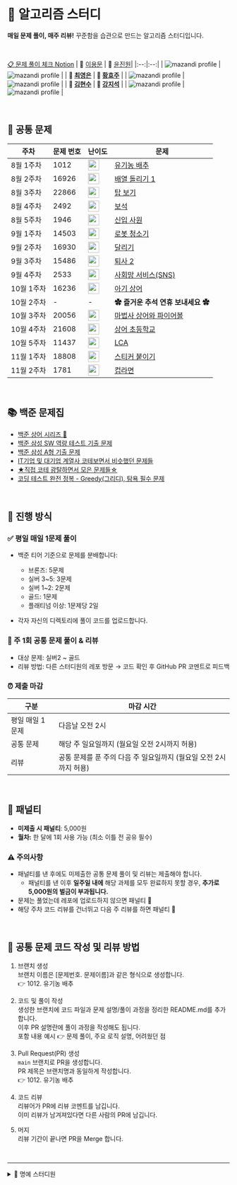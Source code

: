 # 🧠 알고리즘 스터디

**매일 문제 풀이, 매주 리뷰!**
꾸준함을 습관으로 만드는 알고리즘 스터디입니다.

<br>

[📋 문제 풀이 체크 Notion](https://www.notion.so/292d9e51e25380f3b596d26b73b96d46?source=copy_link)
| 📂 [이용문](https://github.com/SSAFY-Gumi4-Algorithm-Study/mungorithm) | 📂 [윤진원](https://github.com/SSAFY-Gumi4-Algorithm-Study/yungorithm)|
|:--:|:--:|
| ![mazandi profile](http://mazandi.herokuapp.com/api?handle=cocoyi00&theme=warm) | ![mazandi profile](http://mazandi.herokuapp.com/api?handle=dnj1510&theme=warm) |
| **📂 [최영은](https://github.com/SSAFY-Gumi4-Algorithm-Study/choigorithm)** | **📂 [황효주](https://github.com/SSAFY-Gumi4-Algorithm-Study/hyogorithm)** |
| ![mazandi profile](http://mazandi.herokuapp.com/api?handle=y_e_99&theme=warm) | ![mazandi profile](http://mazandi.herokuapp.com/api?handle=gywn83&theme=warm) |
| **📂 [김현수](https://github.com/SSAFY-Gumi4-Algorithm-Study/baekgorithm)** | **📂 [강지석](https://github.com/SSAFY-Gumi4-Algorithm-Study/jigorithm)** |
| ![mazandi profile](http://mazandi.herokuapp.com/api?handle=wshyhs&theme=warm) | ![mazandi profile](http://mazandi.herokuapp.com/api?handle=rkdwltjr5876&theme=warm) |

<br>

## 📌 공통 문제

| 주차       | 문제 번호 | 난이도 | 문제 |
|------------|-----------|--------|------|
| 8월 1주차  | 1012  | <img height="25px" width="25px" src="https://static.solved.ac/tier_small/9.svg"/>  | [유기농 배추](https://www.acmicpc.net/problem/1012) |
| 8월 2주차  | 16926 | <img height="25px" width="25px" src="https://static.solved.ac/tier_small/11.svg"/> | [배열 돌리기 1](https://www.acmicpc.net/problem/16926) |
| 8월 3주차  | 22866 | <img height="25px" width="25px" src="https://static.solved.ac/tier_small/13.svg"/> | [탑 보기](https://www.acmicpc.net/problem/22866) |
| 8월 4주차  | 2492  | <img height="25px" width="25px" src="https://static.solved.ac/tier_small/13.svg"/> | [보석](https://www.acmicpc.net/problem/2492) |
| 8월 5주차  | 1946  | <img height="25px" width="25px" src="https://static.solved.ac/tier_small/10.svg"/> | [신입 사원](https://www.acmicpc.net/problem/1946) |
| 9월 1주차  | 14503 | <img height="25px" width="25px" src="https://static.solved.ac/tier_small/11.svg"/> | [로봇 청소기](https://www.acmicpc.net/problem/14503) |
| 9월 2주차  | 16930 | <img height="25px" width="25px" src="https://static.solved.ac/tier_small/18.svg"/> | [달리기](https://www.acmicpc.net/problem/16930) |
| 9월 3주차  | 15486 | <img height="25px" width="25px" src="https://static.solved.ac/tier_small/11.svg"/> | [퇴사 2](https://www.acmicpc.net/problem/15486) |
| 9월 4주차  | 2533  | <img height="25px" width="25px" src="https://static.solved.ac/tier_small/13.svg"/> | [사회망 서비스(SNS)](https://www.acmicpc.net/problem/2533) |
| 10월 1주차 | 16236 | <img height="25px" width="25px" src="https://static.solved.ac/tier_small/13.svg"/> | [아기 상어](https://www.acmicpc.net/problem/16236) |
| 10월 2주차 | -     | - | **✿ 즐거운 추석 연휴 보내세요 ✿** |
| 10월 3주차  | 20056 | <img height="25px" width="25px" src="https://static.solved.ac/tier_small/12.svg"/> | [마법사 상어와 파이어볼](https://www.acmicpc.net/problem/20056) |
| 10월 4주차  | 21608 | <img height="25px" width="25px" src="https://static.solved.ac/tier_small/11.svg"/> | [상어 초등학교](https://www.acmicpc.net/problem/21608) |
| 10월 5주차  | 11437 | <img height="25px" width="25px" src="https://static.solved.ac/tier_small/13.svg"/> | [LCA](https://www.acmicpc.net/problem/11437) |
| 11월 1주차  | 18808 | <img height="25px" width="25px" src="https://static.solved.ac/tier_small/13.svg"/> | [스티커 붙이기](https://www.acmicpc.net/problem/18808) |
| 11월 2주차  | 1781 | <img height="25px" width="25px" src="https://static.solved.ac/tier_small/14.svg"/> | [컵라면](https://www.acmicpc.net/problem/1781) |

<br>

## 📚 백준 문제집

- [백준 상어 시리즈 🦈](https://www.acmicpc.net/workbook/view/7672)
- [백준 삼성 SW 역량 테스트 기출 문제](https://www.acmicpc.net/workbook/view/1152)
- [백준 삼성 A형 기출 문제](https://www.acmicpc.net/workbook/view/2771)
- [IT기업 및 대기업 계열사 코테보면서 비슷했던 문제들](https://www.acmicpc.net/workbook/view/8708)
- [★직접 코테 광탈하면서 모은 문제들☆](https://www.acmicpc.net/workbook/view/4357)
- [코딩 테스트 완전 정복 - Greedy(그리디), 탐욕 필수 문제](https://www.acmicpc.net/workbook/view/4380)

<br>

## 📅 진행 방식

### ✅ 평일 매일 1문제 풀이

* 백준 티어 기준으로 문제를 분배합니다:

  * 브론즈: 5문제
  * 실버 3\~5: 3문제
  * 실버 1\~2: 2문제
  * 골드: 1문제
  * 플래티넘 이상: 1문제당 2일

* 각자 자신의 디렉토리에 풀이 코드를 업로드합니다.

### 📝 주 1회 공통 문제 풀이 & 리뷰
* 대상 문제: 실버2 ~ 골드
* 리뷰 방법: 다른 스터디원의 레포 방문 → 코드 확인 후 GitHub PR 코멘트로 피드백

### ⏰ 제출 마감
| 구분 | 마감 시간 |
|------|-----------|
| 평일 매일 1문제 | 다음날 오전 2시 |
| 공통 문제 | 해당 주 일요일까지 (월요일 오전 2시까지 허용) |
| 리뷰 | 공통 문제를 푼 주의 다음 주 일요일까지 (월요일 오전 2시까지 허용) |

<br>

## 💸 패널티

* **미제출 시 패널티**: 5,000원
* **월차:** 한 달에 1회 사용 가능 (최소 이틀 전 공유 필수)  

### ⚠️ 주의사항
* 패널티를 낸 후에도 미제출한 공통 문제 풀이 및 리뷰는 제출해야 합니다.  
  * 패널티를 낸 이후 **일주일 내에** 해당 과제를 모두 완료하지 못할 경우, **추가로 5,000원의 벌금이 부과됩니다.**
* 문제는 풀었는데 레포에 업로드하지 않으면 패널티 💸
* 해당 주차 코드 리뷰를 건너뛰고 다음 주 리뷰를 하면 패널티 💸

<br>

## 📢 공통 문제 코드 작성 및 리뷰 방법
1. 브랜치 생성 <br>
브랜치 이름은 [문제번호. 문제이름]과 같은 형식으로 생성합니다. <br>
👉 1012. 유기농 배추

2.  코드 및 풀이 작성 <br>
생성한 브랜치에 코드 파일과 문제 설명/풀이 과정을 정리한 README.md를 추가합니다. <br>
이후 PR 설명란에 풀이 과정을 작성해도 됩니다. <br>
포함 내용 예시 👉 문제 풀이, 주요 로직 설명, 어려웠던 점 <br>

3. Pull Request(PR) 생성 <br>
`main` 브랜치로 PR을 생성합니다. <br>
PR 제목은 브랜치명과 동일하게 작성합니다. <br>
👉 1012. 유기농 배추 <br>

4. 코드 리뷰 <br>
리뷰어가 PR에 리뷰 코멘트를 남깁니다. <br>
이미 리뷰가 남겨져있다면 다른 사람의 PR에 남깁니다. <br>

5. 머지 <br>
리뷰 기간이 끝나면 PR을 Merge 합니다. <br>
<br>

---

<details>
  <summary>🏅 명예 스터디원</summary>
  
 
  | 📂 [김도영](https://github.com/SSAFY-Gumi4-Algorithm-Study/Dogorithm) |
  |:--:|
  | ![mazandi profile](http://mazandi.herokuapp.com/api?handle=kwat1&theme=warm) |

</details>
